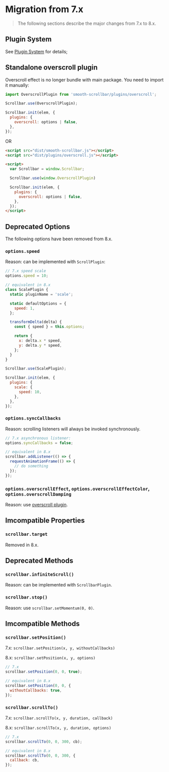 # Migration from 7.x

> The following sections describe the major changes from 7.x to 8.x.

## Plugin System

See [Plugin System](plugin.md) for details;

## Standalone overscroll plugin

Overscroll effect is no longer bundle with main package. You need to import it manually:

```js
import OverscrollPlugin from 'smooth-scrollbar/plugins/overscroll';

Scrollbar.use(OverscrollPlugin);

Scrollbar.init(elem, {
  plugins: {
    overscroll: options | false,
  },
});
```

OR

```html
<script src="dist/smooth-scrollbar.js"></script>
<script src="dist/plugins/overscroll.js"></script>

<script>
  var Scrollbar = window.Scrollbar;

  Scrollbar.use(window.OverscrollPlugin)

  Scrollbar.init(elem, {
    plugins: {
      overscroll: options | false,
    },
  });
</script>
```

## Deprecated Options

The following options have been removed from 8.x.

### `options.speed`

Reason: can be implemented with `ScrollPlugin`:

```js
// 7.x speed scale
options.speed = 10;

// equivalent in 8.x
class ScalePlugin {
  static pluginName = 'scale';

  static defaultOptions = {
    speed: 1,
  };

  transformDelta(delta) {
    const { speed } = this.options;

    return {
      x: delta.x * speed,
      y: delta.y * speed,
    };
  }
}

Scrollbar.use(ScalePlugin);

Scrollbar.init(elem, {
  plugins: {
    scale: {
      speed: 10,
    },
  },
});
```

### `options.syncCallbacks`

Reason: scrolling listeners will always be invoked synchronously.

```js
// 7.x asynchronous listener:
options.syncCallbacks = false;

// equivalent in 8.x
scrollbar.addListener(() => {
  requestAnimationFrame(() => {
    // do something
  });
});
```

### `options.overscrollEffect`, `options.overscrollEffectColor`, `options.overscrollDamping`

Reason: use [overscroll plugin](overscroll.md).

## Imcompatible Properties

### `scrollbar.target`

Removed in 8.x.

## Deprecated Methods

### `scrollbar.infiniteScroll()`

Reason: can be implemented with `ScrollbarPlugin`.

### `scrollbar.stop()`

Reason: use `scrollbar.setMomentum(0, 0)`.

## Imcompatible Methods

### `scrollbar.setPosition()`

7.x: `scrollbar.setPosition(x, y, withoutCallbacks)`

8.x: `scrollbar.setPosition(x, y, options)`

```js
// 7.x
scrollbar.setPosition(0, 0, true);

// equivalent in 8.x
scrollbar.setPosition(0, 0, {
  withoutCallbacks: true,
});
```

### `scrollbar.scrollTo()`

7.x: `scrollbar.scrollTo(x, y, duration, callback)`

8.x: `scrollbar.scrollTo(x, y, duration, options)`

```js
// 7.x
scrollbar.scrollTo(0, 0, 300, cb);

// equivalent in 8.x
scrollbar.scrollTo(0, 0, 300, {
  callback: cb,
});
```
